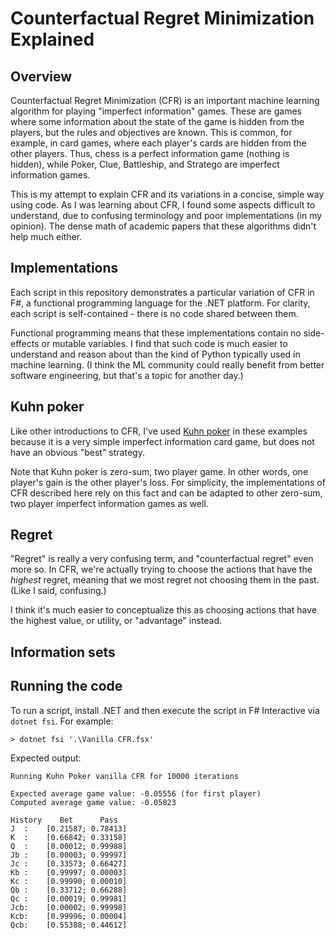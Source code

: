 # Counterfactual Regret Minimization Explained

## Overview

Counterfactual Regret Minimization (CFR) is an important machine learning algorithm for playing "imperfect information" games. These are games where some information about the state of the game is hidden from the players, but the rules and objectives are known. This is common, for example, in card games, where each player's cards are hidden from the other players. Thus, chess is a perfect information game (nothing is hidden), while Poker, Clue, Battleship, and Stratego are imperfect information games.

This is my attempt to explain CFR and its variations in a concise, simple way using code. As I was learning about CFR, I found some aspects difficult to understand, due to confusing terminology and poor implementations (in my opinion). The dense math of academic papers that these algorithms didn't help much either.

## Implementations

Each script in this repository demonstrates a particular variation of CFR in F#, a functional programming language for the .NET platform. For clarity, each script is self-contained - there is no code shared between them.

Functional programming means that these implementations contain no side-effects or mutable variables. I find that such code is much easier to understand and reason about than the kind of Python typically used in machine learning. (I think the ML community could really benefit from better software engineering, but that's a topic for another day.)

## Kuhn poker

Like other introductions to CFR, I've used [Kuhn poker](https://en.wikipedia.org/wiki/Kuhn_poke) in these examples because it is a very simple imperfect information card game, but does not have an obvious "best" strategy.

Note that Kuhn poker is zero-sum, two player game. In other words, one player's gain is the other player's loss. For simplicity, the implementations of CFR described here rely on this fact and can be adapted to other zero-sum, two player imperfect information games as well.

## Regret

"Regret" is really a very confusing term, and "counterfactual regret" even more so. In CFR, we're actually trying to choose the actions that have the *highest* regret, meaning that we most regret not choosing them in the past. (Like I said, confusing.)

I think it's much easier to conceptualize this as choosing actions that have the highest value, or utility, or "advantage" instead.

## Information sets

## Running the code

 To run a script, install .NET and then execute the script in F# Interactive via `dotnet fsi`. For example:

```
> dotnet fsi '.\Vanilla CFR.fsx'
```

Expected output:

```
Running Kuhn Poker vanilla CFR for 10000 iterations

Expected average game value: -0.05556 (for first player)
Computed average game value: -0.05823

History    Bet      Pass
J  :    [0.21587; 0.78413]
K  :    [0.66842; 0.33158]
Q  :    [0.00012; 0.99988]
Jb :    [0.00003; 0.99997]
Jc :    [0.33573; 0.66427]
Kb :    [0.99997; 0.00003]
Kc :    [0.99990; 0.00010]
Qb :    [0.33712; 0.66288]
Qc :    [0.00019; 0.99981]
Jcb:    [0.00002; 0.99998]
Kcb:    [0.99996; 0.00004]
Qcb:    [0.55388; 0.44612]
```
